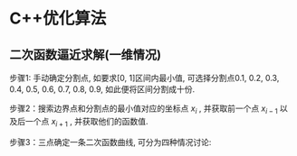 # C++优化算法
## 二次函数逼近求解(一维情况)
步骤1: 手动确定分割点, 如要求[0, 1]区间内最小值, 可选择分割点0.1, 0.2, 0.3, 0.4, 0.5, 0.6, 0.7, 0.8, 0.9, 如此便将区间分割成十份.

步骤2：搜索边界点和分割点的最小值对应的坐标点
$x_i$
, 并获取前一个点
$x_{i-1}$
以及后一个点
$x_{i+1}$
, 并获取他们的函数值.

步骤3：三点确定一条二次函数曲线, 可分为四种情况讨论:
